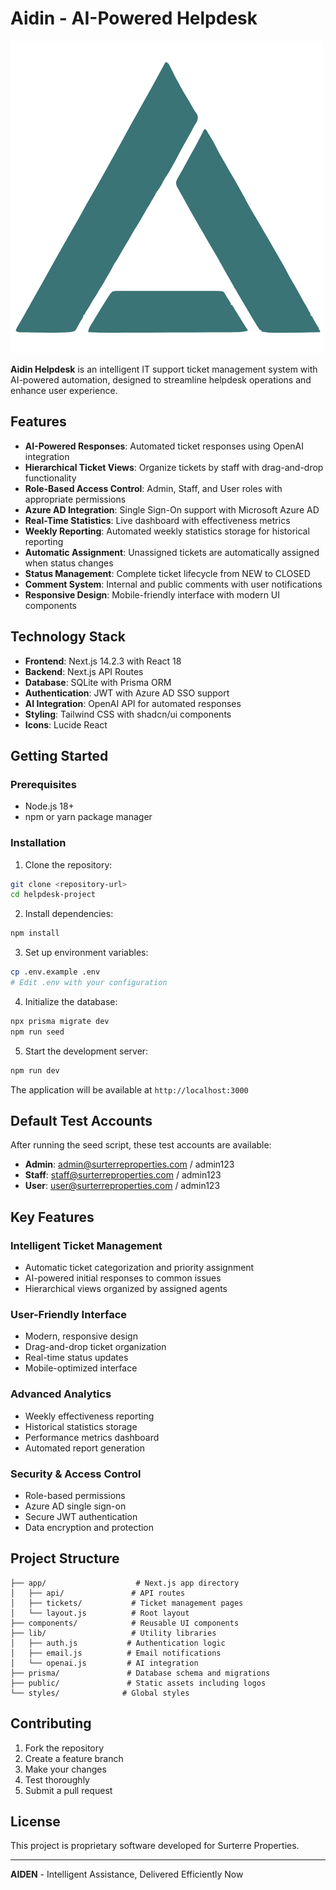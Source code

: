 # Aidin - AI-Powered Helpdesk

![Aidin Logo](public/images/aidin-logo.png)

**Aidin Helpdesk** is an intelligent IT support ticket management system with AI-powered automation, designed to streamline helpdesk operations and enhance user experience.

## Features

- **AI-Powered Responses**: Automated ticket responses using OpenAI integration
- **Hierarchical Ticket Views**: Organize tickets by staff with drag-and-drop functionality
- **Role-Based Access Control**: Admin, Staff, and User roles with appropriate permissions
- **Azure AD Integration**: Single Sign-On support with Microsoft Azure AD
- **Real-Time Statistics**: Live dashboard with effectiveness metrics
- **Weekly Reporting**: Automated weekly statistics storage for historical reporting
- **Automatic Assignment**: Unassigned tickets are automatically assigned when status changes
- **Status Management**: Complete ticket lifecycle from NEW to CLOSED
- **Comment System**: Internal and public comments with user notifications
- **Responsive Design**: Mobile-friendly interface with modern UI components

## Technology Stack

- **Frontend**: Next.js 14.2.3 with React 18
- **Backend**: Next.js API Routes
- **Database**: SQLite with Prisma ORM
- **Authentication**: JWT with Azure AD SSO support
- **AI Integration**: OpenAI API for automated responses
- **Styling**: Tailwind CSS with shadcn/ui components
- **Icons**: Lucide React

## Getting Started

### Prerequisites

- Node.js 18+
- npm or yarn package manager

### Installation

1. Clone the repository:
```bash
git clone <repository-url>
cd helpdesk-project
```

2. Install dependencies:
```bash
npm install
```

3. Set up environment variables:
```bash
cp .env.example .env
# Edit .env with your configuration
```

4. Initialize the database:
```bash
npx prisma migrate dev
npm run seed
```

5. Start the development server:
```bash
npm run dev
```

The application will be available at `http://localhost:3000`

## Default Test Accounts

After running the seed script, these test accounts are available:

- **Admin**: admin@surterreproperties.com / admin123
- **Staff**: staff@surterreproperties.com / admin123
- **User**: user@surterreproperties.com / admin123

## Key Features

### Intelligent Ticket Management
- Automatic ticket categorization and priority assignment
- AI-powered initial responses to common issues
- Hierarchical views organized by assigned agents

### User-Friendly Interface
- Modern, responsive design
- Drag-and-drop ticket organization
- Real-time status updates
- Mobile-optimized interface

### Advanced Analytics
- Weekly effectiveness reporting
- Historical statistics storage
- Performance metrics dashboard
- Automated report generation

### Security & Access Control
- Role-based permissions
- Azure AD single sign-on
- Secure JWT authentication
- Data encryption and protection

## Project Structure

```
├── app/                    # Next.js app directory
│   ├── api/               # API routes
│   ├── tickets/           # Ticket management pages
│   └── layout.js          # Root layout
├── components/            # Reusable UI components
├── lib/                   # Utility libraries
│   ├── auth.js           # Authentication logic
│   ├── email.js          # Email notifications
│   └── openai.js         # AI integration
├── prisma/               # Database schema and migrations
├── public/               # Static assets including logos
└── styles/              # Global styles
```

## Contributing

1. Fork the repository
2. Create a feature branch
3. Make your changes
4. Test thoroughly
5. Submit a pull request

## License

This project is proprietary software developed for Surterre Properties.

---

**AIDEN** - Intelligent Assistance, Delivered Efficiently Now